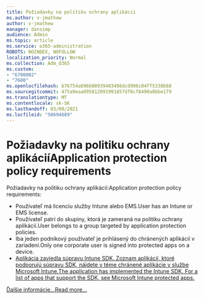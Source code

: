 ```yaml
---
title: Požiadavky na politiku ochrany aplikácií
ms.author: v-jmathew
author: v-jmathew
manager: dansimp
audience: Admin
ms.topic: article
ms.service: o365-administration
ROBOTS: NOINDEX, NOFOLLOW
localization_priority: Normal
ms.collection: Adm_O365
ms.custom:
- "6700002"
- "7680"
ms.openlocfilehash: b76754a696608939403498dcd996c04ff5338b68
ms.sourcegitcommit: 475a9eaa095812091991857df6cf6490a8bbe179
ms.translationtype: MT
ms.contentlocale: sk-SK
ms.lasthandoff: 03/08/2021
ms.locfileid: "50694689"
---
```

# <a name="application-protection-policy-requirements"></a><span data-ttu-id="81abe-102">Požiadavky na politiku ochrany aplikácií</span><span class="sxs-lookup"><span data-stu-id="81abe-102">Application protection policy requirements</span></span>

<span data-ttu-id="81abe-103">Požiadavky na politiku ochrany aplikácií:</span><span class="sxs-lookup"><span data-stu-id="81abe-103">Application protection policy requirements:</span></span>

- <span data-ttu-id="81abe-104">Používateľ má licenciu služby Intune alebo EMS.</span><span class="sxs-lookup"><span data-stu-id="81abe-104">User has an Intune or EMS license.</span></span>
- <span data-ttu-id="81abe-105">Používateľ patrí do skupiny, ktorá je zameraná na politiku ochrany aplikácií.</span><span class="sxs-lookup"><span data-stu-id="81abe-105">User belongs to a group targeted by application protection policies.</span></span>
- <span data-ttu-id="81abe-106">Iba jeden podnikový používateľ je prihlásený do chránených aplikácií v zariadení.</span><span class="sxs-lookup"><span data-stu-id="81abe-106">Only one corporate user is signed into protected apps on a device.</span></span>
- [<span data-ttu-id="81abe-107">Aplikácia zaviedla súpravu Intune SDK. Zoznam aplikácií, ktoré podporujú súpravu SDK, nájdete v téme chránené aplikácie v službe Microsoft Intune.</span><span class="sxs-lookup"><span data-stu-id="81abe-107">The application has implemented the Intune SDK. For a list of apps that support the SDK, see Microsoft Intune protected apps.</span></span>](https://docs.microsoft.com/mem/intune/apps/apps-supported-intune-apps)

[<span data-ttu-id="81abe-108">Ďalšie informácie...</span><span class="sxs-lookup"><span data-stu-id="81abe-108">Read more...</span></span>](https://docs.microsoft.com/mem/intune/apps/app-protection-policy)
